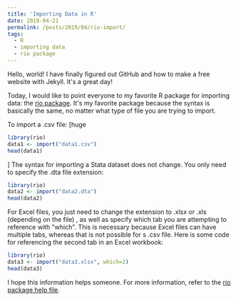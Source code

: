 ```yaml
---
title: 'Importing Data in R'
date: 2019-04-21
permalink: /posts/2019/04/rio-import/
tags:
  - R
  - importing data
  - rio package
---
```


Hello, world! I have finally figured out GitHub and how to make a free website with Jekyll. It's a great day!

Today, I would like to point everyone to my favorite R package for importing data: the [rio package](https://cran.r-project.org/web/packages/rio/vignettes/rio.html). It's my favorite package because the syntax is basically the same, no matter what type of file you are trying to import.

To import a .csv file:
[huge
```r
library(rio)
data1 <- import("data1.csv")
head(data1)
```
]
The syntax for importing a Stata dataset does not change. You only need to specify the .dta file extension: 
  ```r
library(rio)
data2 <- import("data2.dta")
head(data2)
```

For Excel files, you just need to change the extension to .xlsx or .xls (depending on the file) , as well as specify which tab you are attempting to reference with "which". This is necessary because Excel files can have multiple tabs, whereas that is not possible for s .csv file. Here is some code for referencing the second tab in an Excel workbook:
```r
library(rio)
data3 <- import("data3.xlsx", which=2)
head(data3)
```

I hope this information helps someone. For more information, refer to the [rio package help file](https://cran.r-project.org/web/packages/rio/rio.pdf).
